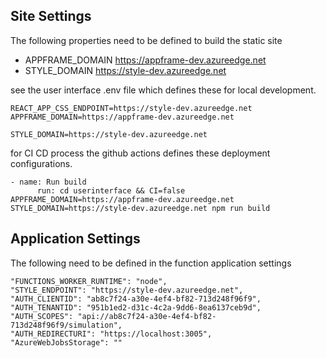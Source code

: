 
## Site Settings

The following properties need to be defined to build the static site
- APPFRAME_DOMAIN https://appframe-dev.azureedge.net
- STYLE_DOMAIN https://style-dev.azureedge.net
 
see the user interface .env file which defines these for local development.
```
REACT_APP_CSS_ENDPOINT=https://style-dev.azureedge.net
APPFRAME_DOMAIN=https://appframe-dev.azureedge.net

STYLE_DOMAIN=https://style-dev.azureedge.net
```


for CI CD process the github actions defines these deployment configurations.
```
- name: Run build
      run: cd userinterface && CI=false APPFRAME_DOMAIN=https://appframe-dev.azureedge.net STYLE_DOMAIN=https://style-dev.azureedge.net npm run build  
```

## Application Settings

The following need to be defined in the function application settings

```
"FUNCTIONS_WORKER_RUNTIME": "node",
"STYLE_ENDPOINT": "https://style-dev.azureedge.net",
"AUTH_CLIENTID": "ab8c7f24-a30e-4ef4-bf82-713d248f96f9",
"AUTH_TENANTID": "951b1ed2-d31c-4c2a-9dd6-8ea6137ceb9d",
"AUTH_SCOPES": "api://ab8c7f24-a30e-4ef4-bf82-713d248f96f9/simulation",
"AUTH_REDIRECTURI": "https://localhost:3005",
"AzureWebJobsStorage": ""
```

